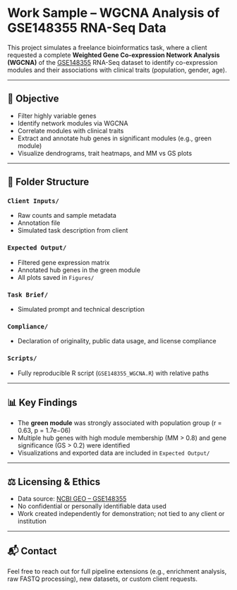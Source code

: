# Work Sample – WGCNA Analysis of GSE148355 RNA-Seq Data

This project simulates a freelance bioinformatics task, where a client requested a complete **Weighted Gene Co-expression Network Analysis (WGCNA)** of the [GSE148355](https://www.ncbi.nlm.nih.gov/geo/query/acc.cgi?acc=GSE148355) RNA-Seq dataset to identify co-expression modules and their associations with clinical traits (population, gender, age).

---

## 🎯 Objective

- Filter highly variable genes
- Identify network modules via WGCNA
- Correlate modules with clinical traits
- Extract and annotate hub genes in significant modules (e.g., green module)
- Visualize dendrograms, trait heatmaps, and MM vs GS plots

---

## 📁 Folder Structure

### `Client Inputs/`
- Raw counts and sample metadata
- Annotation file
- Simulated task description from client

### `Expected Output/`
- Filtered gene expression matrix
- Annotated hub genes in the green module
- All plots saved in `Figures/`

### `Task Brief/`
- Simulated prompt and technical description

### `Compliance/`
- Declaration of originality, public data usage, and license compliance

### `Scripts/`
- Fully reproducible R script (`GSE148355_WGCNA.R`) with relative paths

---

## 📊 Key Findings

- The **green module** was strongly associated with population group (r = 0.63, p = 1.7e−06)
- Multiple hub genes with high module membership (MM > 0.8) and gene significance (GS > 0.2) were identified
- Visualizations and exported data are included in `Expected Output/`

---

## ⚖️ Licensing & Ethics

- Data source: [NCBI GEO – GSE148355](https://www.ncbi.nlm.nih.gov/geo/query/acc.cgi?acc=GSE148355)
- No confidential or personally identifiable data used
- Work created independently for demonstration; not tied to any client or institution

---

## 📬 Contact

Feel free to reach out for full pipeline extensions (e.g., enrichment analysis, raw FASTQ processing), new datasets, or custom client requests.

